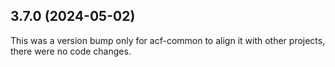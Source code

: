 ## 3.7.0 (2024-05-02)

This was a version bump only for acf-common to align it with other projects, there were no code changes.
